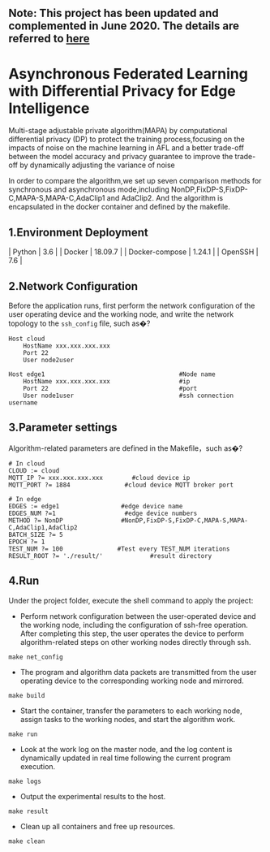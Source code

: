 ## Note: This project has been updated and complemented in June 2020. The details are referred to [here](https://github.com/IoTDATALab/Mapa)

#  Asynchronous Federated Learning with Differential Privacy for Edge Intelligence
Multi-stage adjustable private algorithm(MAPA) by computational differential privacy (DP) to protect the training process,focusing on the impacts of noise on the machine learning in AFL and a better trade-off between the model accuracy and privacy guarantee to improve the trade-off by dynamically adjusting the variance of noise

In order to compare the algorithm,we set up seven comparison methods for synchronous and asynchronous mode,including NonDP,FixDP-S,FixDP-C,MAPA-S,MAPA-C,AdaClip1 and AdaClip2. And the algorithm is encapsulated in the docker container and defined by the makefile.
## 1.Environment Deployment

|     Python     |     3.6      |
|     Docker     |   18.09.7    |
| Docker-compose |    1.24.1    |
|    OpenSSH     |     7.6      |
## 2.Network Configuration
Before the application runs, first perform the network configuration of the user operating device and the working node, and write the network topology to the `ssh_config` file, such as�?
```
Host cloud
    HostName xxx.xxx.xxx.xxx
    Port 22
    User node2user

Host edge1                                     #Node name
    HostName xxx.xxx.xxx.xxx                   #ip
    Port 22                                    #port
    User node1user                             #ssh connection username

```

## 3.Parameter settings
Algorithm-related parameters are defined in the Makefile，such as�?
```
# In cloud 
CLOUD := cloud                
MQTT_IP ?= xxx.xxx.xxx.xxx        #cloud device ip
MQTT_PORT ?= 1884               #cloud device MQTT broker port

# In edge  
EDGES := edge1                 #edge device name
EDGES_NUM ?=1                   #edge device numbers
METHOD ?= NonDP                #NonDP,FixDP-S,FixDP-C,MAPA-S,MAPA-C,AdaClip1,AdaClip2
BATCH_SIZE ?= 5
EPOCH ?= 1
TEST_NUM ?= 100               #Test every TEST_NUM iterations
RESULT_ROOT ?= './result/'             #result directory  

```

## 4.Run
Under the project folder, execute the shell command to apply the project:
* Perform network configuration between the user-operated device and the working node, including the configuration of ssh-free operation. After completing this step, the user operates the device to perform algorithm-related steps on other working nodes directly through ssh.
```
make net_config
```
* The program and algorithm data packets are transmitted from the user operating device to the corresponding working node and mirrored.
```
make build
```
* Start the container, transfer the parameters to each working node, assign tasks to the working nodes, and start the algorithm work.
```
make run
```
* Look at the work log on the master node, and the log content is dynamically updated in real time following the current program execution.
```
make logs
```
* Output the experimental results to the host.

```
make result
```
* Clean up all containers and free up resources.

```
make clean
```


